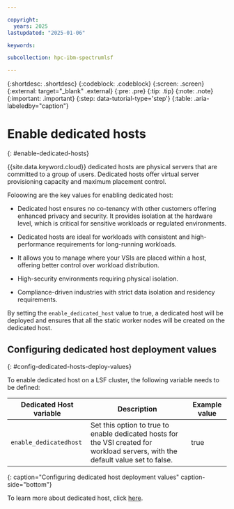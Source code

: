 ```yaml
---

copyright:
  years: 2025
lastupdated: "2025-01-06"

keywords: 

subcollection: hpc-ibm-spectrumlsf

---
```


{:shortdesc: .shortdesc}
{:codeblock: .codeblock}
{:screen: .screen}
{:external: target="_blank" .external}
{:pre: .pre}
{:tip: .tip}
{:note: .note}
{:important: .important}
{:step: data-tutorial-type='step'}
{:table: .aria-labeledby="caption"}

# Enable dedicated hosts
{: #enable-dedicated-hosts}

{{site.data.keyword.cloud}} dedicated hosts are physical servers that are committed to a group of users. Dedicated hosts offer virtual server provisioning capacity and maximum placement control.

Foloowing are the key values for enabling dedicated host:

* Dedicated host ensures no co-tenancy with other customers offering enhanced privacy and security. It provides isolation at the hardware level, which is critical for sensitive workloads or regulated environments.

* Dedicated hosts are ideal for workloads with consistent and high-performance requirements for long-running workloads.

* It allows you to manage where your VSIs are placed within a host, offering better control over workload distribution.

* High-security environments requiring physical isolation.

* Compliance-driven industries with strict data isolation and residency requirements.

By setting the `enable_dedicated_host` value to true, a dedicated host will be deployed and ensures that all the static worker nodes will be created on the dedicated host.

## Configuring dedicated host deployment values
{: #config-dedicated-hosts-deploy-values}

To enable dedicated host on a LSF cluster, the following variable needs to be defined:

| Dedicated Host variable | Description | Example value |
| ----- | ----------- | --------------- |
| `enable_dedicatedhost` | Set this option to true to enable dedicated hosts for the VSI created for workload servers, with the default value set to false. | true |
{: caption="Configuring dedicated host deployment values" caption-side="bottom"}

To learn more about dedicated host, click [here](/docs/vpc?topic=vpc-creating-dedicated-hosts-instances&interface=ui).
